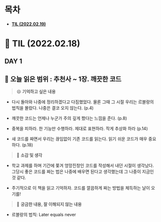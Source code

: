 # 목차

- #### [TIL (2022.02.19)](<#til-(2022.02.19)>)

# :pencil: TIL (2022.02.18)

## DAY 1

## :book: 오늘 읽은 범위 : 추천사 ~ 1장. 깨끗한 코드

> :smile: **기억하고 싶은 내용**

- 다시 돌아와 나중에 정리하겠다고 다짐했었다. 물론 그때 그 시절 우리는 르블랑의 법칙을 몰랐다. 나중은 결코 오지 않는다. (p.4)

- 깨끗한 코드는 언제나 누군가 주의 깊게 짰다는 느낌을 준다. (p.8)

- 중복을 피하라. 한 기능만 수행하라. 제대로 표현하라. 작게 추상화 하라 (p.14)

- 새 코드를 짜면서 우리는 끊임없이 기존 코드를 읽는다. 읽기 쉬운 코드가 매우 중요하다. (p.18)

> :thinking: **소감 및 생각**

- 학교 과제를 하며 기간에 쫒겨 엉망진창인 코드를 작성해서 내던 시절이 생각났다. 그당시 좋은 코드를 짜는 법은 나중에 배우면 된다고 생각했는데 그 나중이 지금인 것 같다.

- 주기적으로 이 책을 읽고 기억하자. 코드를 깔끔하게 짜는 방법을 체득하는 날이 오기를!

> :mag_right: **궁금한 내용, 잘 이해되지 않는 내용**

- 르블랑의 법칙: Later equals never
